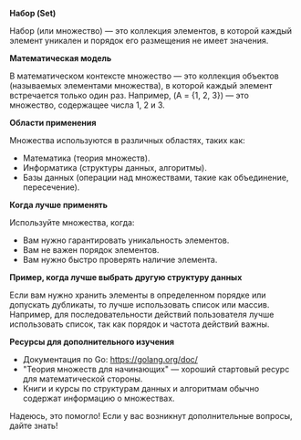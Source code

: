 **Набор (Set)**

Набор (или множество) — это коллекция элементов, в которой каждый элемент уникален и порядок его размещения не имеет значения.

**Математическая модель**

В математическом контексте множество — это коллекция объектов (называемых элементами множества), в которой каждый элемент встречается только один раз. Например, \(A = \{1, 2, 3\}\) — это множество, содержащее числа 1, 2 и 3.

**Области применения**

Множества используются в различных областях, таких как:
- Математика (теория множеств).
- Информатика (структуры данных, алгоритмы).
- Базы данных (операции над множествами, такие как объединение, пересечение).

**Когда лучше применять**

Используйте множества, когда:
- Вам нужно гарантировать уникальность элементов.
- Вам не важен порядок элементов.
- Вам нужно быстро проверять наличие элемента.

**Пример, когда лучше выбрать другую структуру данных**

Если вам нужно хранить элементы в определенном порядке или допускать дубликаты, то лучше использовать список или массив. Например, для последовательности действий пользователя лучше использовать список, так как порядок и частота действий важны.


**Ресурсы для дополнительного изучения**

- Документация по Go: https://golang.org/doc/
- "Теория множеств для начинающих" — хороший стартовый ресурс для математической стороны.
- Книги и курсы по структурам данных и алгоритмам обычно содержат информацию о множествах.

Надеюсь, это помогло! Если у вас возникнут дополнительные вопросы, дайте знать!